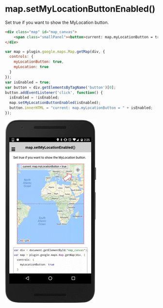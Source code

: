 # map.setMyLocationButtonEnabled()

Set true if you want to show the MyLocation button.

```html
<div class="map" id="map_canvas">
    <span class="smallPanel"><button>current: map.myLocationButton = true</button></span>
</div>
```

```js
var map = plugin.google.maps.Map.getMap(div, {
  controls: {
    myLocationButton: true,
    myLocation: true
  }
});
var isEnabled = true;
var button = div.getElementsByTagName('button')[0];
button.addEventListener('click', function() {
  isEnabled = !isEnabled;
  map.setMyLocationButtonEnabled(isEnabled);
  button.innerHTML = "current: map.myLocationButton = " + isEnabled;
});

```

![](image.gif)
